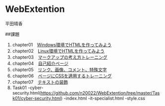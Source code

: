# WebExtention
平田晴香

##課題
1. chapter01　[Windows環境でHTMLを作ってみよう](https://chapter01/ch01-firsthtml-win.html)
2. chapter02　[Linux環境でHTMLを作ってみよう](https://chapter02/ch02-firsthml-linux.html)
3. chapter03　[マークアップの考え方トレーニング](https://chapter03/ch03-markuptag1.html)
4. chapter04　[自己紹介ページ](https://chapter04ch04-markuptag1.html)
5. chapter05　[リンク、画像、コメント、特殊文字](https:/master/chapter05)
6. chapter06　[ページにCSSを適用するトレーニング](https://master/chapter06)
7. chapter07　[テキストの装飾](https://master/chapter07)
8. Task01
-cyber-security.html(https://github.com/n20022/WebExtention/tree/master/Task01/cyber-security.html)
-index.html
-it-specialist.html
-style.css
